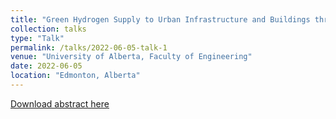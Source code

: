 ```yaml
---
title: "Green Hydrogen Supply to Urban Infrastructure and Buildings through Blending into the Existing Grid"
collection: talks
type: "Talk"
permalink: /talks/2022-06-05-talk-1
venue: "University of Alberta, Faculty of Engineering"
date: 2022-06-05
location: "Edmonton, Alberta"
---
```


[Download abstract here](https://era.library.ualberta.ca/items/f608e27a-3211-49ab-867b-c399a35c6476)
